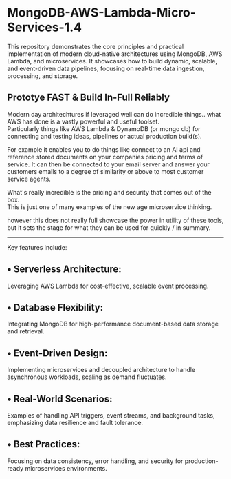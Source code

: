 # MongoDB-AWS-Lambda-Micro-Services-1.4
This repository demonstrates the core principles and practical implementation of modern cloud-native architectures using MongoDB, AWS Lambda, and microservices. It showcases how to build dynamic, scalable, and event-driven data pipelines, focusing on real-time data ingestion, processing, and storage.

## Prototye FAST & Build In-Full Reliably

Modern day architechtures if leveraged well can do incredible things.. what AWS has done is a vastly powerful and useful toolset.  
Particularly things like AWS Lambda & DynamoDB (or mongo db) for connecting and testing ideas, pipelines or actual production build(s).

For example it enables you to do things like connect to an AI api and reference stored documents on your companies pricing and terms of service. It can then be connected to your email server and answer your customers emails to a degree of similarity or above to most customer service agents.  

What's really incredible is the pricing and security that comes out of the box.  
This is just one of many examples of the new age microservice thinking.  

however this does not really full showcase the power in utility of these tools, but it sets the stage for what they can be used for quickly / in summary.  

-- -- -- -- 

Key features include:

## •	Serverless Architecture: 
Leveraging AWS Lambda for cost-effective, scalable event processing.

## •	Database Flexibility: 
Integrating MongoDB for high-performance document-based data storage and retrieval.

## •	Event-Driven Design: 
Implementing microservices and decoupled architecture to handle asynchronous workloads, scaling as demand fluctuates.

## •	Real-World Scenarios: 
Examples of handling API triggers, event streams, and background tasks, emphasizing data resilience and fault tolerance.

## •	Best Practices: 
Focusing on data consistency, error handling, and security for production-ready microservices environments.
